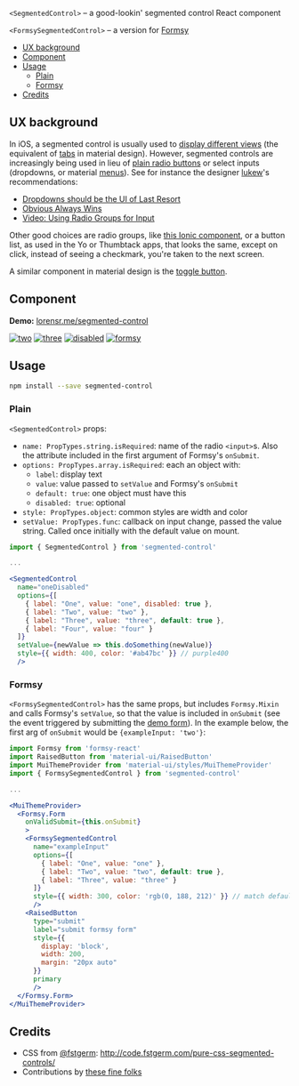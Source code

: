  
`<SegmentedControl>` – a good-lookin' segmented control React component

`<FormsySegmentedControl>` – a version for [Formsy](https://github.com/christianalfoni/formsy-react)

<!-- START doctoc generated TOC please keep comment here to allow auto update -->
<!-- DON'T EDIT THIS SECTION, INSTEAD RE-RUN doctoc TO UPDATE -->

- [UX background](#ux-background)
- [Component](#component)
- [Usage](#usage)
  - [Plain](#plain)
  - [Formsy](#formsy)
- [Credits](#credits)

<!-- END doctoc generated TOC please keep comment here to allow auto update -->

## UX background

In iOS, a segmented control is usually used to [display different views](https://developer.apple.com/ios/human-interface-guidelines/ui-controls/segmented-controls/) (the equivalent of [tabs](https://material.google.com/components/tabs.html) in material design). However, segmented controls are increasingly being used in lieu of [plain radio buttons](https://material.google.com/components/selection-controls.html#selection-controls-radio-button) or select inputs (dropdowns, or material [menus](https://material.google.com/components/menus.html)). See for instance the designer [lukew](http://www.twitter.com/lukew)'s recommendations:

- [Dropdowns should be the UI of Last Resort](http://www.lukew.com/ff/entry.asp?1950)
- [Obvious Always Wins](http://www.lukew.com/ff/entry.asp?1945)
- [Video: Using Radio Groups for Input](http://www.lukew.com/ff/entry.asp?1890)

Other good choices are radio groups, like [this Ionic component](http://ionicframework.com/docs/v2/components/#radio), or a button list, as used in the Yo or Thumbtack apps, that looks the same, except on click, instead of seeing a checkmark, you're taken to the next screen.

A similar component in material design is the [toggle button](https://material.google.com/components/buttons.html#buttons-toggle-buttons).

## Component

**Demo:** [lorensr.me/segmented-control](http://lorensr.me/segmented-control/)

[![two](https://photos-6.dropbox.com/t/2/AADtLpwaECC3TfnTnsskTQdEgR0TYJCsIa2CXYbny_FS5w/12/27134267/png/32x32/3/1470816000/0/2/Screenshot%202016-08-09%2023.38.02.png/EP6MtxQY8Z2XASACKAI/85cbLlaOvhMAJu4e0J3Ag1gGF_1J9vlMMvqGyzlSOGc?size_mode=3&size=2048x1536&dl=0)](http://lorensr.me/segmented-control/?selectedKind=SegmentedControl&selectedStory=Two%20options&full=0&down=1&left=1&panelRight=0)
[![three](https://photos-2.dropbox.com/t/2/AACatyX4K9bbuKlPAdQrXoIaGimcVz2ZXcaN8BisYbMsPQ/12/27134267/png/32x32/3/1470816000/0/2/Screenshot%202016-08-09%2023.38.32.png/EP6MtxQY8Z2XASACKAI/MK1uFT0YxErZDu3crjs4omGWbZpxILzn0RSe0AYj1FA?size_mode=3&size=2048x1536&dl=0)](http://lorensr.me/segmented-control/?selectedKind=SegmentedControl&selectedStory=Three%20options&full=0&down=1&left=1&panelRight=0)
[![disabled](https://photos-6.dropbox.com/t/2/AABxaalb9FVuQdyfg_Lg6dHWrNjmfdx6KGdQJkh7Ot5fjg/12/27134267/png/32x32/3/1470816000/0/2/Screenshot%202016-08-09%2023.38.39.png/EP6MtxQY8Z2XASACKAI/MjZXWa75gw7hpp0jgAMJ3S4pth9_mtJhvZmGYD2Kf2g?size_mode=3&size=2048x1536&dl=0)](http://lorensr.me/segmented-control/?selectedKind=SegmentedControl&selectedStory=One%20disabled&full=0&down=1&left=1&panelRight=0)
[![formsy](https://photos-1.dropbox.com/t/2/AABqhrjYbcuzVI0dG9o1FOSDrRs4Cji3g-xMW4bZ6Ae8jQ/12/27134267/png/32x32/3/1470816000/0/2/Screenshot%202016-08-09%2023.38.46.png/EP6MtxQY8Z2XASACKAI/s-sxDo0yRf8sYXTdzwv9dT0Y2oqh4Dh2LsRKZnyqOIs?size_mode=3&size=2048x1536&dl=0)](http://lorensr.me/segmented-control/?selectedKind=FormsySegmentedControl&selectedStory=Three%20options&full=0&down=1&left=1&panelRight=0)

## Usage

```sh
npm install --save segmented-control
```

### Plain

`<SegmentedControl>` props:

- `name: PropTypes.string.isRequired`: name of the radio `<input>`s. Also the attribute included in the first argument of Formsy's `onSubmit`.
- `options: PropTypes.array.isRequired`: each an object with:
  - `label`: display text
  - `value`: value passed to `setValue` and Formsy's `onSubmit`
  - `default: true`: one object must have this
  - `disabled: true`: optional
- `style: PropTypes.object`: common styles are width and color
- `setValue: PropTypes.func`: callback on input change, passed the value string. Called once initially with the default value on mount.

```jsx
import { SegmentedControl } from 'segmented-control'

...

<SegmentedControl
  name="oneDisabled"
  options={[
    { label: "One", value: "one", disabled: true },
    { label: "Two", value: "two" },
    { label: "Three", value: "three", default: true },
    { label: "Four", value: "four" }
  ]}
  setValue={newValue => this.doSomething(newValue)}
  style={{ width: 400, color: '#ab47bc' }} // purple400
  />
```

### Formsy

`<FormsySegmentedControl>` has the same props, but includes `Formsy.Mixin` and calls Formsy's `setValue`, so that the value is included in `onSubmit` (see the event triggered by submitting the [demo form](http://lorensr.me/segmented-control/?selectedKind=FormsySegmentedControl&selectedStory=Three%20options&full=0&down=1&left=1&panelRight=0)). In the example below, the first arg of `onSubmit` would be `{exampleInput: 'two'}`:

```jsx
import Formsy from 'formsy-react'
import RaisedButton from 'material-ui/RaisedButton'
import MuiThemeProvider from 'material-ui/styles/MuiThemeProvider'
import { FormsySegmentedControl } from 'segmented-control'

...

<MuiThemeProvider>
  <Formsy.Form
    onValidSubmit={this.onSubmit}
    >
    <FormsySegmentedControl
      name="exampleInput"
      options={[
        { label: "One", value: "one" },
        { label: "Two", value: "two", default: true },
        { label: "Three", value: "three" }
      ]}
      style={{ width: 300, color: 'rgb(0, 188, 212)' }} // match default material-ui primary teal
      />
    <RaisedButton
      type="submit"
      label="submit formsy form"
      style={{
        display: 'block',
        width: 200,
        margin: "20px auto"
      }}
      primary
      />
  </Formsy.Form>
</MuiThemeProvider>
```  

## Credits

- CSS from [@fstgerm](https://github.com/fstgerm): http://code.fstgerm.com/pure-css-segmented-controls/
- Contributions by [these fine folks](https://github.com/lorensr/segmented-control/graphs/contributors)
